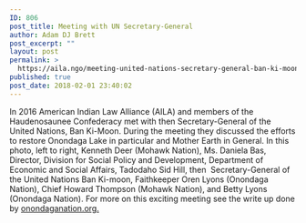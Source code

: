 ```yaml
---
ID: 806
post_title: Meeting with UN Secretary-General
author: Adam DJ Brett
post_excerpt: ""
layout: post
permalink: >
  https://aila.ngo/meeting-united-nations-secretary-general-ban-ki-moon/
published: true
post_date: 2018-02-01 23:40:02
---
```

In 2016 American Indian Law Alliance (AILA) and members of the Haudenosaunee Confederacy met with then Secretary-General of the United Nations, Ban Ki-Moon. During the meeting they discussed the efforts to restore Onondaga Lake in particular and Mother Earth in General. In this photo, left to right, Kenneth Deer (Mohawk Nation), Ms. Daniela Bas, Director, Division for Social Policy and Development, Department of Economic and Social Affairs, Tadodaho Sid Hill, then  Secretary-General of the United Nations <span class="il">Ban</span> <span class="il">Ki</span>-<span class="il">moon</span>, Faithkeeper Oren Lyons (Onondaga Nation), Chief Howard Thompson (Mohawk Nation), and Betty Lyons (Onondaga Nation). For more on this exciting meeting see the write up done by <a href="http://www.onondaganation.org/news/2016/haudenosaunee-leaders-meet-with-united-nations-secretary-general-ban-ki-moon/">onondaganation.org.</a>